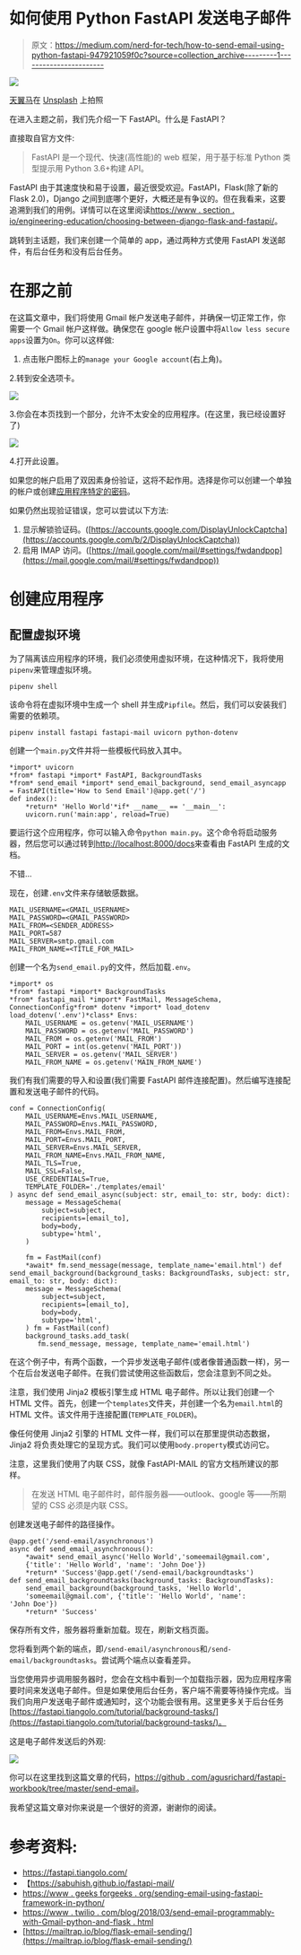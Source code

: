 # 如何使用 Python FastAPI 发送电子邮件

> 原文：<https://medium.com/nerd-for-tech/how-to-send-email-using-python-fastapi-947921059f0c?source=collection_archive---------1----------------------->

![](img/ea0a389d558406778f32594cf1c0b3d8.png)

[天翼马](https://unsplash.com/@tma?utm_source=medium&utm_medium=referral)在 [Unsplash](https://unsplash.com?utm_source=medium&utm_medium=referral) 上拍照

在进入主题之前，我们先介绍一下 FastAPI。什么是 FastAPI？

直接取自官方文件:

> FastAPI 是一个现代、快速(高性能)的 web 框架，用于基于标准 Python 类型提示用 Python 3.6+构建 API。

FastAPI 由于其速度快和易于设置，最近很受欢迎。FastAPI，Flask(除了新的 Flask 2.0)，Django 之间到底哪个更好，大概还是有争议的。但在我看来，这要追溯到我们的用例。详情可以在这里阅读[https://www . section . io/engineering-education/choosing-between-django-flask-and-fastapi/](https://www.section.io/engineering-education/choosing-between-django-flask-and-fastapi/)。

跳转到主话题，我们来创建一个简单的 app，通过两种方式使用 FastAPI 发送邮件，有后台任务和没有后台任务。

# 在那之前

在这篇文章中，我们将使用 Gmail 帐户发送电子邮件，并确保一切正常工作，你需要一个 Gmail 帐户这样做。确保您在 google 帐户设置中将`Allow less secure apps`设置为`On`。你可以这样做:

1.  点击账户图标上的`manage your Google account`(右上角)。

2.转到安全选项卡。

![](img/d9ba5ab98437f2e2a221ceb8b6886e71.png)

3.你会在本页找到一个部分，允许不太安全的应用程序。(在这里，我已经设置好了)

![](img/5851e0559745a7d3725de9a886235b95.png)

4.打开此设置。

如果您的帐户启用了双因素身份验证，这将不起作用。选择是你可以创建一个单独的帐户或创建[应用程序特定的密码](https://support.google.com/accounts/answer/185833)。

如果仍然出现验证错误，您可以尝试以下方法:

1.  显示解锁验证码。([https://accounts.google.com/DisplayUnlockCaptcha](https://accounts.google.com/b/2/DisplayUnlockCaptcha))
2.  启用 IMAP 访问。([https://mail.google.com/mail/#settings/fwdandpop](https://mail.google.com/mail/#settings/fwdandpop))

# 创建应用程序

## 配置虚拟环境

为了隔离该应用程序的环境，我们必须使用虚拟环境，在这种情况下，我将使用`pipenv`来管理虚拟环境。

```
pipenv shell
```

该命令将在虚拟环境中生成一个 shell 并生成`Pipfile`。然后，我们可以安装我们需要的依赖项。

```
pipenv install fastapi fastapi-mail uvicorn python-dotenv
```

创建一个`main.py`文件并将一些模板代码放入其中。

```
*import* uvicorn
*from* fastapi *import* FastAPI, BackgroundTasks
*from* send_email *import* send_email_background, send_email_asyncapp = FastAPI(title='How to Send Email')@app.get('/')
def index():
    *return* 'Hello World'*if* __name__ == '__main__':
    uvicorn.run('main:app', reload=True)
```

要运行这个应用程序，你可以输入命令`python main.py`。这个命令将启动服务器，然后您可以通过转到[http://localhost:8000/docs](http://localhost:8000/docs#/)来查看由 FastAPI 生成的文档。

不错…

现在，创建`.env`文件来存储敏感数据。

```
MAIL_USERNAME=<GMAIL_USERNAME>
MAIL_PASSWORD=<GMAIL_PASSWORD>
MAIL_FROM=<SENDER_ADDRESS>
MAIL_PORT=587
MAIL_SERVER=smtp.gmail.com
MAIL_FROM_NAME=<TITLE_FOR_MAIL>
```

创建一个名为`send_email.py`的文件，然后加载`.env`。

```
*import* os
*from* fastapi *import* BackgroundTasks
*from* fastapi_mail *import* FastMail, MessageSchema, ConnectionConfig*from* dotenv *import* load_dotenv
load_dotenv('.env')*class* Envs:
    MAIL_USERNAME = os.getenv('MAIL_USERNAME')
    MAIL_PASSWORD = os.getenv('MAIL_PASSWORD')
    MAIL_FROM = os.getenv('MAIL_FROM')
    MAIL_PORT = int(os.getenv('MAIL_PORT'))
    MAIL_SERVER = os.getenv('MAIL_SERVER')
    MAIL_FROM_NAME = os.getenv('MAIN_FROM_NAME')
```

我们有我们需要的导入和设置(我们需要 FastAPI 邮件连接配置)。然后编写连接配置和发送电子邮件的代码。

```
conf = ConnectionConfig(
    MAIL_USERNAME=Envs.MAIL_USERNAME,
    MAIL_PASSWORD=Envs.MAIL_PASSWORD,
    MAIL_FROM=Envs.MAIL_FROM,
    MAIL_PORT=Envs.MAIL_PORT,
    MAIL_SERVER=Envs.MAIL_SERVER,
    MAIL_FROM_NAME=Envs.MAIL_FROM_NAME,
    MAIL_TLS=True,
    MAIL_SSL=False,
    USE_CREDENTIALS=True,
    TEMPLATE_FOLDER='./templates/email'
) async def send_email_async(subject: str, email_to: str, body: dict):
    message = MessageSchema(
        subject=subject,
        recipients=[email_to],
        body=body,
        subtype='html',
    )

    fm = FastMail(conf)
    *await* fm.send_message(message, template_name='email.html') def send_email_background(background_tasks: BackgroundTasks, subject: str, email_to: str, body: dict):
    message = MessageSchema(
        subject=subject,
        recipients=[email_to],
        body=body,
        subtype='html',
    ) fm = FastMail(conf)
    background_tasks.add_task(
       fm.send_message, message, template_name='email.html')
```

在这个例子中，有两个函数，一个异步发送电子邮件(或者像普通函数一样)，另一个在后台发送电子邮件。在我们尝试使用这些函数后，您会注意到不同之处。

注意，我们使用 Jinja2 模板引擎生成 HTML 电子邮件。所以让我们创建一个 HTML 文件。首先，创建一个`templates`文件夹，并创建一个名为`email.html`的 HTML 文件。该文件用于连接配置(`TEMPLATE_FOLDER`)。

像任何使用 Jinja2 引擎的 HTML 文件一样，我们可以在那里提供动态数据，Jinja2 将负责处理它的呈现方式。我们可以使用`body.property`模式访问它。

注意，这里我们使用了内联 CSS，就像 FastAPI-MAIL 的官方文档所建议的那样。

> 在发送 HTML 电子邮件时，邮件服务器——outlook、google 等——所期望的 CSS 必须是内联 CSS。

创建发送电子邮件的路径操作。

```
@app.get('/send-email/asynchronous')
async def send_email_asynchronous():
    *await* send_email_async('Hello World','someemail@gmail.com',
    {'title': 'Hello World', 'name': 'John Doe'})
    *return* 'Success'@app.get('/send-email/backgroundtasks')
def send_email_backgroundtasks(background_tasks: BackgroundTasks):
    send_email_background(background_tasks, 'Hello World',   
    'someemail@gmail.com', {'title': 'Hello World', 'name':       'John Doe'})
    *return* 'Success'
```

保存所有文件，服务器将重新加载。现在，刷新文档页面。

您将看到两个新的端点，即`/send-email/asynchronous`和`/send-email/backgroundtasks`。尝试两个端点以查看差异。

当您使用异步调用服务器时，您会在文档中看到一个加载指示器，因为应用程序需要时间来发送电子邮件。但是如果使用后台任务，客户端不需要等待操作完成。当我们向用户发送电子邮件或通知时，这个功能会很有用。这里更多关于后台任务[https://fastapi.tiangolo.com/tutorial/background-tasks/](https://fastapi.tiangolo.com/tutorial/background-tasks/)。

这是电子邮件发送后的外观:

![](img/c79697777deab14dd045bbdd65ea8fc0.png)

你可以在这里找到这篇文章的代码，[https://github . com/agusrichard/fastapi-workbook/tree/master/send-email](https://github.com/agusrichard/fastapi-workbook/tree/master/send-email)。

我希望这篇文章对你来说是一个很好的资源，谢谢你的阅读。

# 参考资料:

*   https://fastapi.tiangolo.com/
*   【https://sabuhish.github.io/fastapi-mail/ 
*   [https://www . geeks forgeeks . org/sending-email-using-fastapi-framework-in-python/](https://www.geeksforgeeks.org/sending-email-using-fastapi-framework-in-python/)
*   [https://www . twilio . com/blog/2018/03/send-email-programmably-with-Gmail-python-and-flask . html](https://www.twilio.com/blog/2018/03/send-email-programmatically-with-gmail-python-and-flask.html)
*   [https://mailtrap.io/blog/flask-email-sending/](https://mailtrap.io/blog/flask-email-sending/)